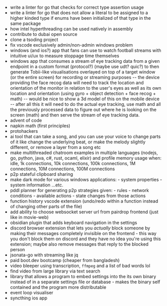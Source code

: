 - write a linter for go that checks for correct type assertion usage
- write a linter for go that does not allow a literal to be assigned to a higher kinded type if enums have been initialized of that type in the same package
- how intel hyperthreading can be used natively in assembly 
- contribute to dubai open source
- clone a tsoding project
- fix vscode exclusively admin/non-admin windows problem
- windows (and ios?) app that fans can use to watch football streams with intuitive ui/ux to measure stoppage time themselves
- windows app that consumes a stream of eye tracking data from a given endpoint in a custom format (protocol?) (maybe use udt? quic?) to then generate Tobii-like visualisations overlayed on top of a target window (or the entire screen) for recording or streaming purposes -- the device providing the face recog data will need to track the location and orientation of the monitor in relation to the user's eyes as well as its own location and orientation (using gyro + object detection + face recog + math) -- would be nice to show a 3d model of this on the mobile device -- after all this it will need to do the actual eye tracking, use math and all the previously processed data to figure out where he is looking on the screen (math) and then serve the stream of eye tracking data.
- advent of code
- napkin math (first principles)
- protohackers
- ai tool that can take a song, and you can use your voice to change parts of it like change the underlying beat, or make the melody slightly different, or remove a layer from a song etc
- make multithreaded chatroom examples in multiple languages (nodejs, go, python, java, c#, rust, ocaml, elixir) and profile memory usage when: idle, 1k connections, 10k connections, 100k connections, 1M connections, 10M connections, 100M connections
- p2p stateful clipboard sharing
- make dark mode for various windows applications:
	  - system properties
	  - system information
	...etc.
- pddl planner for generating p2p strategies given:
	  - rules
	  - network conditions
	  - available actions
	  - state changes from those actions
- function history vscode extension (undo/redo within a function instead of changing other parts of the file)
- add ability to choose websocket server url from pairdrop frontend (just like in movie-web)
- obsidian plugin that adds keyboard navigation in the settings
- discord browser extension that lets you *actually* block someone by making their messages completely invisible on the frontend - this way you don't block them on discord and they have no idea you're using this extension; maybe also remove messages that reply to the blocked person
- jsonata-go with streaming like jq
- paid boot.dev bootcamp (cheaper from bangladesh)
- video bleeper using transcription, `ffmpeg` and a list of bad words lol
- find video from large library via text search
- library that allows a program to embed settings into the its own binary instead of in a separate settings file or database - makes the binary self contained and the program more distributable 
- event loop visualiser
- syncthing ios app